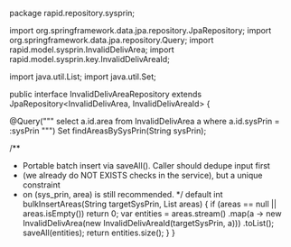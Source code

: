 package rapid.repository.sysprin;

import org.springframework.data.jpa.repository.JpaRepository;
import org.springframework.data.jpa.repository.Query;
import rapid.model.sysprin.InvalidDelivArea;
import rapid.model.sysprin.key.InvalidDelivAreaId;

import java.util.List;
import java.util.Set;

public interface InvalidDelivAreaRepository extends JpaRepository<InvalidDelivArea, InvalidDelivAreaId> {

  @Query("""
         select a.id.area
         from InvalidDelivArea a
         where a.id.sysPrin = :sysPrin
         """)
  Set<String> findAreasBySysPrin(String sysPrin);

  /**
   * Portable batch insert via saveAll(). Caller should dedupe input first
   * (we already do NOT EXISTS checks in the service), but a unique constraint
   * on (sys_prin, area) is still recommended.
   */
  default int bulkInsertAreas(String targetSysPrin, List<String> areas) {
    if (areas == null || areas.isEmpty()) return 0;
    var entities = areas.stream()
        .map(a -> new InvalidDelivArea(new InvalidDelivAreaId(targetSysPrin, a)))
        .toList();
    saveAll(entities);
    return entities.size();
  }
}
